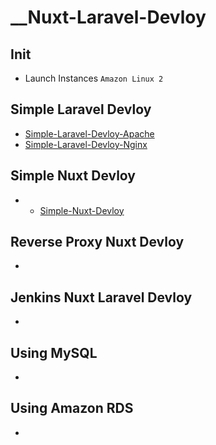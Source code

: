 # __Nuxt-Laravel-Devloy

## Init

- Launch Instances `Amazon Linux 2`

## Simple Laravel Devloy

- [Simple-Laravel-Devloy-Apache](https://github.com/zawkhantmaung-scm/__Nuxt-Laravel-Devloy/blob/main/README/Simple-Laravel-Devloy-Apache.md)
- [Simple-Laravel-Devloy-Nginx](https://github.com/zawkhantmaung-scm/__Nuxt-Laravel-Devloy/blob/main/README/Simple-Laravel-Devloy-Nginx.md)

## Simple Nuxt Devloy

- - [Simple-Nuxt-Devloy](https://github.com/zawkhantmaung-scm/__Nuxt-Laravel-Devloy/blob/main/README/Simple-Nuxt-Devloy.md)

## Reverse Proxy Nuxt Devloy

-

## Jenkins Nuxt Laravel Devloy

-

## Using MySQL

-

## Using Amazon RDS

-
